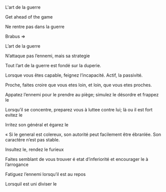 L'art de la guerre

Get ahead of the game

Ne rentre pas dans la guerre

Brabus ⇒

L’art de la guerre

N’attaque pas l’ennemi, mais sa strategie

Tout l’art de la guerre est fondé sur la duperie.

Lorsque vous êtes capable, feignez l’incapacité. Actif, la passivité.

Proche, faites croire que vous etes loin, et loin, que vous etes proches.

Appatez l’ennemi pour le prendre au piège; simulez le désordre et frappez le

Lorsqu’il se concentre, preparez vous à luttee contre lui; là ou il est fort evitez le

Irritez son général et égarez le

« Si le general est colereux, son autorité peut facilement être ébranlée. Son caractère n’est pas stable.

Insultez le, rendez le furieux

Faites semblant de vous trouver é etat d’inferiorité et encourager le à l’arrogance

Fatiguez l’ennemi lorsqu’il est au repos

Lorsquil est uni diviser le
